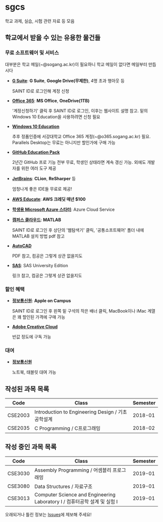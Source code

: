 # sgcs

학교 과제, 실습, 시험 관련 자료 등 모음

## 학교에서 받을 수 있는 유용한 물건들

### 무료 소프트웨어 및 서비스

대부분은 학교 메일(~@sogang.ac.kr)이 필요하니 학교 메일이 없다면 메일부터 만듭시다

*   **[G Suite](http://u.sogang.ac.kr/account/user/authenticateLogin.do)**: **G Suite**, **Google Drive(무제한)**, 4명 초과 행아웃 등

    SAINT ID로 로그인해 계정 신청

*   **[Office 365](https://o365.sogang.ac.kr)**: **MS Office**, **OneDrive(1TB)**

    '계정신청하기' 클릭 후 SAINT ID로 로그인, 이후는 웹사이트 설명 참고. 밑의 Windows 10 Education을 사용하려면 신청 필요

*   **[Windows 10 Education](https://sogang.onthehub.com)**

    추후 정품인증에 서강대학교 Office 365 계정(~@o365.sogang.ac.kr) 필요. Parallels Desktop는 무료는 아니지만 할인가에 구매 가능

*   **[GitHub Education Pack](https://education.github.com/pack)**

    2년간 GitHub 프로 기능 전부 무료, 학생인 상태라면 계속 갱신 가능. 외에도 개발자를 위한 여러 도구 제공
    
*   **[JetBrains](https://www.jetbrains.com/student/)**: **CLion**, **ReSharper** 등

    엄청나게 좋은 IDE들 무료로 제공!

*   **[AWS Educate](https://aws.amazon.com/ko/education/awseducate)**: **AWS 크레딧 매년 $100**

*   **[학생용 Microsoft Azure 스타터](https://azure.microsoft.com/ko-kr/offers/ms-azr-0144p/)**: Azure Cloud Service

*   **[캠퍼스 클라우드](https://scloud.sogang.ac.kr)**: **MATLAB**

    SAINT ID로 로그인 후 상단의 '웹탐색기' 클릭, '공통소프트웨어' 폴더 내에 MATLAB 설치 방법 pdf 참고

*   **[AutoCAD](http://iic.sogang.ac.kr/new/file/AutoCAD.pdf)** 

    PDF 참고, 컴공은 그렇게 상관 없을지도

*   **[SAS](https://www.sas.com/ko_kr/software/university-edition.html)**: SAS University Edition

    링크 참고, 컴공은 그렇게 상관 없을지도

### 할인 혜택

*   **[정보통신원](http://online.sogang.ac.kr/@online/login.asp)**: **Apple on Campus**

    SAINT ID로 로그인 후 왼쪽 밑 구석의 작은 배너 클릭, MacBook이나 iMac 계열은 꽤 할인된 가격에 구매 가능

*   **[Adobe Creative Cloud](https://www.adobe.com/kr/creativecloud/buy/students.html)**

    반값 정도에 구독 가능

### 대여

*   **[정보통신원](http://online.sogang.ac.kr/@online/login.asp)**

    노트북, 태블릿 대여 가능

## 작성된 과목 목록

| Code    | Class                                         | Semester |
| ------- | --------------------------------------------- | -------- |
| CSE2003 | Introduction to Engineering Design / 기초공학설계 | 2018-01  |
| CSE2035 | C Programming / C프로그래밍                      | 2018-02  |

## 작성 중인 과목 목록

| Code    | Class                                         | Semester |
| ------- | --------------------------------------------- | -------- |
| CSE3030 | Assembly Programming / 어셈블리 프로그래밍      | 2019-01  |
| CSE3080 | Data Structures / 자료구조                     | 2019-01  |
| CSE3013 | Computer Science and Engineering Laboratory I / 컴퓨터공학 설계 및 실험 I  | 2019-01  |

오래되거나 틀린 정보는 [Issues](https://github.com/shiftpsh/sgcs/issues)에 제보해 주세요!
